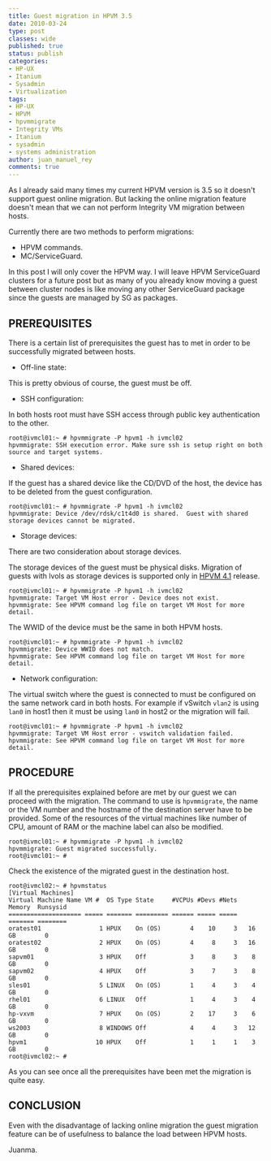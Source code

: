 ```yaml
---
title: Guest migration in HPVM 3.5
date: 2010-03-24
type: post
classes: wide
published: true
status: publish
categories:
- HP-UX
- Itanium
- Sysadmin
- Virtualization
tags:
- HP-UX
- HPVM
- hpvmmigrate
- Integrity VMs
- Itanium
- sysadmin
- systems administration
author: juan_manuel_rey
comments: true
---
```


As I already said many times my current HPVM version is 3.5 so it doesn't support guest online migration. But lacking the online migration feature doesn't mean that we can not perform Integrity VM migration between hosts.

Currently there are two methods to perform migrations:

- HPVM commands.
- MC/ServiceGuard.

In this post I will only cover the HPVM way. I will leave HPVM ServiceGuard clusters for a future post but as many of you already know moving a guest between cluster nodes is like moving any other ServiceGuard package since the guests are managed by SG as packages.

## PREREQUISITES

There is a certain list of prerequisites the guest has to met in order to be successfully migrated between hosts.

- Off-line state:

This is pretty obvious of course, the guest must be off.

- SSH configuration:

In both hosts root must have SSH access through public key authentication to the other.

```text
root@ivmcl01:~ # hpvmmigrate -P hpvm1 -h ivmcl02
hpvmmigrate: SSH execution error. Make sure ssh is setup right on both source and target systems.
```

- Shared devices:

If the guest has a shared device like the CD/DVD of the host, the device has to be deleted from the guest configuration.

```text
root@ivmcl01:~ # hpvmmigrate -P hpvm1 -h ivmcl02
hpvmmigrate: Device /dev/rdsk/c1t4d0 is shared.  Guest with shared storage devices cannot be migrated.
```

- Storage devices:

There are two consideration about storage devices.

The storage devices of the guest must be physical disks. Migration of guests with lvols as storage devices is supported only in [HPVM 4.1](http://h20000.www2.hp.com/bizsupport/TechSupport/CoreRedirect.jsp?redirectReason=DocIndexPDF&prodSeriesId=4146132&targetPage=http%3A%2F%2Fbizsupport1.austin.hp.com%2Fbc%2Fdocs%2Fsupport%2FSupportManual%2Fc02018680%2Fc02018680.pdf "HPVM 4.1 Release Notes") release.

```text
root@ivmcl01:~ # hpvmmigrate -P hpvm1 -h ivmcl02
hpvmmigrate: Target VM Host error - Device does not exist.
hpvmmigrate: See HPVM command log file on target VM Host for more detail.
```

The WWID of the device must be the same in both HPVM hosts.

```text
root@ivmcl01:~ # hpvmmigrate -P hpvm1 -h ivmcl02
hpvmmigrate: Device WWID does not match.
hpvmmigrate: See HPVM command log file on target VM Host for more detail.
```

- Network configuration:

The virtual switch where the guest is connected to must be configured on the same network card in both hosts. For example if vSwitch `vlan2` is using `lan0` in host1 then it must be using `lan0` in host2 or the migration will fail.

```text
root@ivmcl01:~ # hpvmmigrate -P hpvm1 -h ivmcl02
hpvmmigrate: Target VM Host error - vswitch validation failed.
hpvmmigrate: See HPVM command log file on target VM Host for more detail.
```

## PROCEDURE

If all the prerequisites explained before are met by our guest we can proceed with the migration. The command to use is `hpvmmigrate`, the name or the VM number and the hostname of the destination server have to be provided. Some of the resources of the virtual machines like number of CPU, amount of RAM or the machine label can also be modified.

```text
root@ivmcl01:~ # hpvmmigrate -P hpvm1 -h ivmcl02
hpvmmigrate: Guest migrated successfully.
root@ivmcl01:~ #
```

Check the existence of the migrated guest in the destination host.

```text
root@ivmcl02:~ # hpvmstatus
[Virtual Machines]
Virtual Machine Name VM #  OS Type State     #VCPUs #Devs #Nets Memory  Runsysid
==================== ===== ======= ========= ====== ===== ===== ======= ========
oratest01                1 HPUX    On (OS)        4    10     3   16 GB        0
oratest02                2 HPUX    On (OS)        4     8     3   16 GB        0
sapvm01                  3 HPUX    Off            3     8     3    8 GB        0
sapvm02                  4 HPUX    Off            3     7     3    8 GB        0
sles01                   5 LINUX   On (OS)        1     4     3    4 GB        0
rhel01                   6 LINUX   Off            1     4     3    4 GB        0
hp-vxvm                  7 HPUX    On (OS)        2    17     3    6 GB        0
ws2003                   8 WINDOWS Off            4     4     3   12 GB        0
hpvm1                   10 HPUX    Off            1     1     1    3 GB        0
root@ivmcl02:~ #
```

As you can see once all the prerequisites have been met the migration is quite easy.

## CONCLUSION

Even with the disadvantage of lacking online migration the guest migration feature can be of usefulness to balance the load between HPVM hosts.

Juanma.
